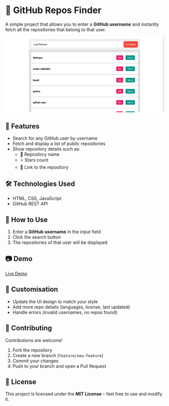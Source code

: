 # 🔎 GitHub Repos Finder

A simple project that allows you to enter a **GitHub username** and instantly fetch all the repositories that belong to that user.

![a review image](github-repo.png)

## 🚀 Features
- Search for any GitHub user by username  
- Fetch and display a list of public repositories  
- Show repository details such as:  
  - 📂 Repository name  
  - ⭐ Stars count  
  - 🔗 Link to the repository  

## 🛠️ Technologies Used
- HTML, CSS, JavaScript  
- GitHub REST API  

## 📖 How to Use
1. Enter a **GitHub username** in the input field  
2. Click the search button  
3. The repositories of that user will be displayed  

## 📷 Demo
[Live Demo](https://loai-radwan.github.io/github-repo/)

## 🔧 Customisation
- Update the UI design to match your style  
- Add more repo details (languages, license, last updated)  
- Handle errors (invalid usernames, no repos found)  

## 🤝 Contributing
Contributions are welcome!  
1. Fork the repository  
2. Create a new branch (`feature/new-feature`)  
3. Commit your changes  
4. Push to your branch and open a Pull Request  

## 📜 License
This project is licensed under the **MIT License** – feel free to use and modify it.  
